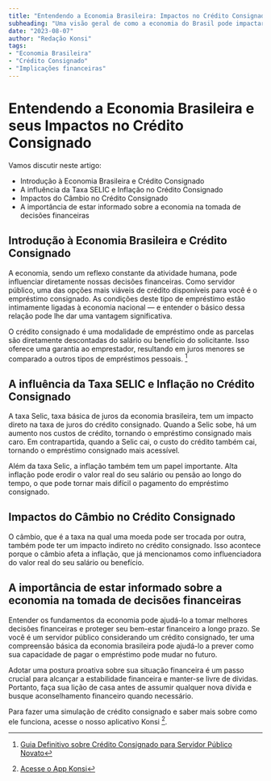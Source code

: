 ```yaml
---
title: "Entendendo a Economia Brasileira: Impactos no Crédito Consignado"
subheading: "Uma visão geral de como a economia do Brasil pode impactar o crédito consignado para servidores públicos"
date: "2023-08-07"
author: "Redação Konsi"
tags:
- "Economia Brasileira"
- "Crédito Consignado"
- "Implicações financeiras"
---
```


# Entendendo a Economia Brasileira e seus Impactos no Crédito Consignado

Vamos discutir neste artigo:

- Introdução à Economia Brasileira e Crédito Consignado
- A influência da Taxa SELIC e Inflação no Crédito Consignado
- Impactos do Câmbio no Crédito Consignado
- A importância de estar informado sobre a economia na tomada de decisões financeiras 

## Introdução à Economia Brasileira e Crédito Consignado

A economia, sendo um reflexo constante da atividade humana, pode influenciar diretamente nossas decisões financeiras. Como servidor público, uma das opções mais viáveis de crédito disponíveis para você é o empréstimo consignado. As condições deste tipo de empréstimo estão intimamente ligadas à economia nacional — e entender o básico dessa relação pode lhe dar uma vantagem significativa.

O crédito consignado é uma modalidade de empréstimo onde as parcelas são diretamente descontadas do salário ou benefício do solicitante. Isso oferece uma garantia ao emprestador, resultando em juros menores se comparado a outros tipos de empréstimos pessoais. [^1^]

## A influência da Taxa SELIC e Inflação no Crédito Consignado

A taxa Selic, taxa básica de juros da economia brasileira, tem um impacto direto na taxa de juros do crédito consignado. Quando a Selic sobe, há um aumento nos custos de crédito, tornando o empréstimo consignado mais caro. Em contrapartida, quando a Selic cai, o custo do crédito também cai, tornando o empréstimo consignado mais acessível.

Além da taxa Selic, a inflação também tem um papel importante. Alta inflação pode erodir o valor real do seu salário ou pensão ao longo do tempo, o que pode tornar mais difícil o pagamento do empréstimo consignado.

## Impactos do Câmbio no Crédito Consignado

O câmbio, que é a taxa na qual uma moeda pode ser trocada por outra, também pode ter um impacto indireto no crédito consignado. Isso acontece porque o câmbio afeta a inflação, que já mencionamos como influenciadora do valor real do seu salário ou benefício.

## A importância de estar informado sobre a economia na tomada de decisões financeiras 

Entender os fundamentos da economia pode ajudá-lo a tomar melhores decisões financeiras e proteger seu bem-estar financeiro a longo prazo. Se você é um servidor público considerando um crédito consignado, ter uma compreensão básica da economia brasileira pode ajudá-lo a prever como sua capacidade de pagar o empréstimo pode mudar no futuro.

Adotar uma postura proativa sobre sua situação financeira é um passo crucial para alcançar a estabilidade financeira e manter-se livre de dívidas. Portanto, faça sua lição de casa antes de assumir qualquer nova dívida e busque aconselhamento financeiro quando necessário.

Para fazer uma simulação de crédito consignado e saber mais sobre como ele funciona, acesse o nosso aplicativo Konsi [^2^].

[^1^]:[Guia Definitivo sobre Crédito Consignado para Servidor Público Novato](https://konsi.com.br/postagens/o-guia-definitivo-sobre-crdito-consignado-para-servidor-publico-novato)
[^2^]:[Acesse o App Konsi](https://konsi.com.br/download)
